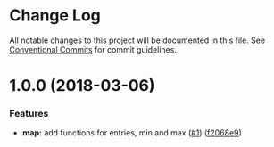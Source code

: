 # Change Log

All notable changes to this project will be documented in this file.
See [Conventional Commits](https://conventionalcommits.org) for commit guidelines.

<a name="1.0.0"></a>
# 1.0.0 (2018-03-06)


### Features

* **map:** add functions for entries, min and max ([#1](https://github.com/tnc1997/ts-utils/issues/1)) ([f2068e9](https://github.com/tnc1997/ts-utils/commit/f2068e9))

